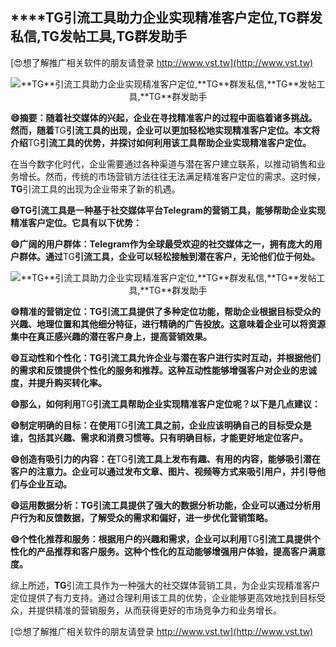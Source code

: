 ## ****TG**引流工具助力企业实现精准客户定位,**TG**群发私信,**TG**发帖工具,**TG**群发助手**

[😍想了解推广相关软件的朋友请登录 http://www.vst.tw](http://www.vst.tw)

 <center><img src="https://vst.tw/MP4/tuiguang/png/3.png" alt="**TG**引流工具助力企业实现精准客户定位,**TG**群发私信,**TG**发帖工具,**TG**群发助手"></center>

**😄摘要：随着社交媒体的兴起，企业在寻找精准客户的过程中面临着诸多挑战。然而，随着**TG**引流工具的出现，企业可以更加轻松地实现精准客户定位。本文将介绍**TG**引流工具的优势，并探讨如何利用该工具帮助企业实现精准客户定位。**

在当今数字化时代，企业需要通过各种渠道与潜在客户建立联系，以推动销售和业务增长。然而，传统的市场营销方法往往无法满足精准客户定位的需求。这时候，**TG**引流工具的出现为企业带来了新的机遇。

**😄**TG**引流工具是一种基于社交媒体平台Telegram的营销工具，能够帮助企业实现精准客户定位。它具有以下优势：**

**😄广阔的用户群体：Telegram作为全球最受欢迎的社交媒体之一，拥有庞大的用户群体。通过**TG**引流工具，企业可以轻松接触到潜在客户，无论他们位于何处。**

 <center><img src="https://vst.tw/MP4/tuiguang/png/8.png" alt="**TG**引流工具助力企业实现精准客户定位,**TG**群发私信,**TG**发帖工具,**TG**群发助手"></center>

**😄精准的营销定位：**TG**引流工具提供了多种定位功能，帮助企业根据目标受众的兴趣、地理位置和其他细分特征，进行精确的广告投放。这意味着企业可以将资源集中在真正感兴趣的潜在客户身上，提高营销效果。**

**😄互动性和个性化：**TG**引流工具允许企业与潜在客户进行实时互动，并根据他们的需求和反馈提供个性化的服务和推荐。这种互动性能够增强客户对企业的忠诚度，并提升购买转化率。**

**😄那么，如何利用**TG**引流工具帮助企业实现精准客户定位呢？以下是几点建议：**

**😄制定明确的目标：在使用**TG**引流工具之前，企业应该明确自己的目标受众是谁，包括其兴趣、需求和消费习惯等。只有明确目标，才能更好地定位客户。**

**😄创造有吸引力的内容：在**TG**引流工具上发布有趣、有用的内容，能够吸引潜在客户的注意力。企业可以通过发布文章、图片、视频等方式来吸引用户，并引导他们与企业互动。**

**😄运用数据分析：**TG**引流工具提供了强大的数据分析功能，企业可以通过分析用户行为和反馈数据，了解受众的需求和偏好，进一步优化营销策略。**

**😄个性化推荐和服务：根据用户的兴趣和需求，企业可以利用**TG**引流工具提供个性化的产品推荐和客户服务。这种个性化的互动能够增强用户体验，提高客户满意度。**

综上所述，**TG**引流工具作为一种强大的社交媒体营销工具，为企业实现精准客户定位提供了有力支持。通过合理利用该工具的优势，企业能够更高效地找到目标受众，并提供精准的营销服务，从而获得更好的市场竞争力和业务增长。

[😍想了解推广相关软件的朋友请登录 http://www.vst.tw](http://www.vst.tw)




